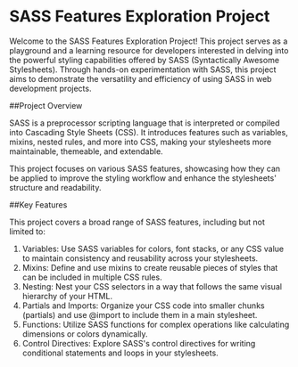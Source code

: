 # SASS Features Exploration Project

Welcome to the SASS Features Exploration Project! This project serves as a playground and a learning resource for developers interested in delving into the powerful styling capabilities offered by SASS (Syntactically Awesome Stylesheets). Through hands-on experimentation with SASS, this project aims to demonstrate the versatility and efficiency of using SASS in web development projects.

##Project Overview

SASS is a preprocessor scripting language that is interpreted or compiled into Cascading Style Sheets (CSS). It introduces features such as variables, mixins, nested rules, and more into CSS, making your stylesheets more maintainable, themeable, and extendable.

This project focuses on various SASS features, showcasing how they can be applied to improve the styling workflow and enhance the stylesheets' structure and readability.

##Key Features

This project covers a broad range of SASS features, including but not limited to:

1. Variables: Use SASS variables for colors, font stacks, or any CSS value to maintain consistency and reusability across your stylesheets.
2. Mixins: Define and use mixins to create reusable pieces of styles that can be included in multiple CSS rules.
3. Nesting: Nest your CSS selectors in a way that follows the same visual hierarchy of your HTML.
4. Partials and Imports: Organize your CSS code into smaller chunks (partials) and use @import to include them in a main stylesheet.
5. Functions: Utilize SASS functions for complex operations like calculating dimensions or colors dynamically.
6. Control Directives: Explore SASS's control directives for writing conditional statements and loops in your stylesheets.
